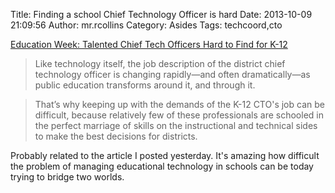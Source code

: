 Title: Finding a school Chief Technology Officer is hard
Date: 2013-10-09 21:09:56
Author: mr.rcollins
Category: Asides
Tags: techcoord,cto

[Education Week: Talented Chief Tech Officers Hard to Find for K-12](http://www.edweek.org/ew/articles/2013/10/02/06el-cto-side.h33.html?intc=EW-MDD13-EWH)

>Like technology itself, the job description of the district chief technology officer is changing rapidly—and often dramatically—as public education transforms around it, and through it.

>That’s why keeping up with the demands of the K-12 CTO's job can be difficult, because relatively few of these professionals are schooled in the perfect marriage of skills on the instructional and technical sides to make the best decisions for districts.

Probably related to the article I posted yesterday. It's amazing how difficult the problem of managing educational technology in schools can be today trying to bridge two worlds. 